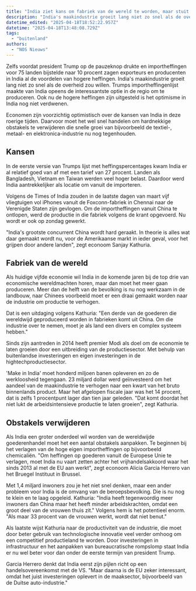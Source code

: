 ```yaml
---
title: "India ziet kans om fabriek van de wereld te worden, maar stuit op eigen obstakels"
description: "India's maakindustrie groeit lang niet zo snel als de overheid zou willen"
datetime_edited: "2025-04-18T18:52:22.957Z"
datetime: "2025-04-18T13:48:08.729Z"
tags:
  - "buitenland"
authors:
  - "NOS Nieuws"
---
```


Zelfs voordat president Trump op de pauzeknop drukte en importheffingen voor 75 landen bijstelde naar 10 procent zagen exporteurs en producenten in India al de voordelen van hogere heffingen. India's maakindustrie groeit lang niet zo snel als de overheid zou willen. Trumps importheffingenlijst maakte van India opeens de interessantste optie in de regio om te produceren. Ook nu de hogere heffingen zijn uitgesteld is het optimisme in India nog niet verdwenen.

Economen zijn voorzichtig optimistisch over de kansen van India in deze roerige tijden. Daarvoor moet het wel snel handelen om hardnekkige obstakels te verwijderen die snelle groei van bijvoorbeeld de textiel-, metaal- en elektronica-industrie nu nog tegenhouden.

## Kansen

In de eerste versie van Trumps lijst met heffingspercentages kwam India er al relatief goed van af met een tarief van 27 procent. Landen als Bangladesh, Vietnam en Taiwan werden veel hoger belast. Daardoor werd India aantrekkelijker als locatie om vanuit de importeren.

Volgens de Times of India zouden in de laatste dagen van maart vijf vliegtuigen vol iPhones vanuit de Foxconn-fabriek in Chennai naar de Verenigde Staten zijn gevlogen. Om de importheffingen vanuit China te ontlopen, werd de productie in die fabriek volgens de krant opgevoerd. Nu wordt er ook op zondag gewerkt.

"India's grootste concurrent China wordt hard geraakt. In theorie is alles wat daar gemaakt wordt nu, voor de Amerikaanse markt in ieder geval, voor het grijpen door andere landen", zegt econoom Sanjay Kathuria.

## Fabriek van de wereld

Als huidige vijfde economie wil India in de komende jaren bij de top drie van economische wereldmachten horen, maar dan moet het meer gaan produceren. Meer dan de helft van de bevolking is nu nog werkzaam in de landbouw, naar Chinees voorbeeld moet er een draai gemaakt worden naar de industrie om productie te verhogen.

Dat is een uitdaging volgens Kathuria: "Een derde van de goederen die wereldwijd geproduceerd worden in fabrieken komt uit China. Om die industrie over te nemen, moet je als land een divers en complex systeem hebben."

Sinds zijn aantreden in 2014 heeft premier Modi als doel om de economie te laten groeien door een uitbreiding van de productiesector. Met behulp van buitenlandse investeringen en eigen investeringen in de hightechproductiesector.

'Make in India' moet honderd miljoen banen opleveren en zo de werkloosheid tegengaan. 23 miljard dollar werd geïnvesteerd om het aandeel van de maakindustrie te verhogen naar een kwart van het bruto binnenlands product. Maar het afgelopen fiscale jaar was het 14 procent, dat is zelfs 1 procentpunt lager dan tien jaar geleden. "Dat komt doordat het niet lukt de arbeidsintensieve productie te laten groeien", zegt Kathuria.

## Obstakels verwijderen

Als India een groter onderdeel wil worden van de wereldwijde goederenhandel moet het een aantal obstakels aanpakken. Te beginnen bij het verlagen van de hoge eigen importheffingen op bijvoorbeeld chemicaliën. "Om heffingen op goederen vanuit de Europese Unie te verlagen, moet India nu vaart zetten achter het vrijhandelsakkoord waar het sinds 2013 al met de EU aan werkt", zegt econoom Alicia Garcia Herrero van het Bruegel Instituut in Brussel.

Met 1,4 miljard inwoners zou je het niet snel denken, maar een ander probleem voor India is de omvang van de beroepsbevolking. Die is nu nog te klein en te laag opgeleid. Kathuria: "India heeft tegenwoordig meer inwoners dan China maar het heeft minder arbeidskrachten, omdat een groot deel van de vrouwen thuis zit." Volgens hem is het potentieel enorm. "Als maar 33 procent van de vrouwen werkt, wordt dat niet benut."

Als laatste wijst Kathuria naar de productiviteit van de industrie, die moet door beter gebruik van technologische innovatie veel verder omhoog om een competitief productieland te worden. Door investeringen in infrastructuur en het aanpakken van bureaucratische rompslomp staat India er nu wel beter voor dan onder de eerste termijn van president Trump.

Garcia Herrero denkt dat India eerst zijn pijlen richt op een handelsovereenkomst met de VS. "Maar daarna is de EU zeker interessant, omdat het juist investeringen oplevert in de maaksector, bijvoorbeeld van de Duitse auto-industrie."
